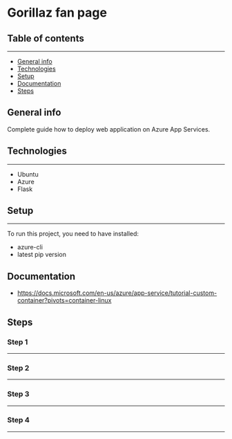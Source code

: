 # Gorillaz fan page 


## Table of contents
---
- [General info](#general-info)
- [Technologies](#technologies)
- [Setup](#setup)
- [Documentation](#documentation)
- [Steps](#steps)




## General info

Complete guide how to deploy web application on Azure App Services.



## Technologies
---
- Ubuntu
- Azure
- Flask
 


## Setup
---
To run this project, you need to have installed:
- azure-cli
- latest pip version

## Documentation
- https://docs.microsoft.com/en-us/azure/app-service/tutorial-custom-container?pivots=container-linux


## Steps


### Step 1
---

### Step 2
---

### Step 3
---

### Step 4
---
 
